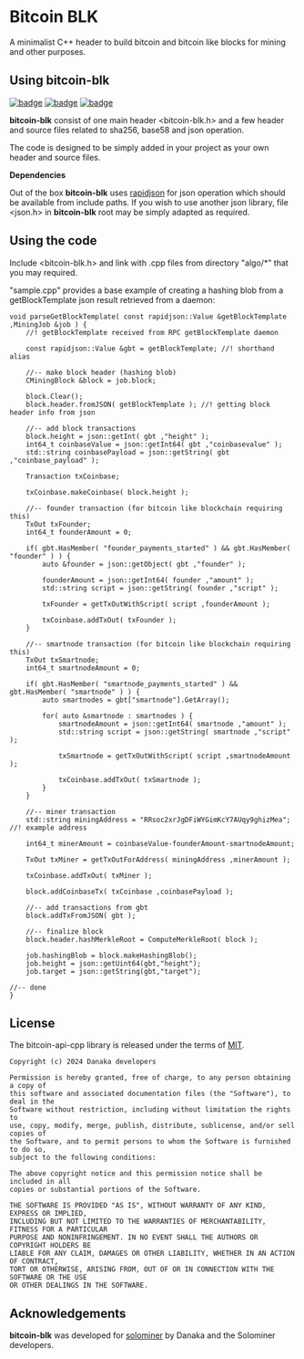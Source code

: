 Bitcoin BLK
===========

A minimalist C++ header to build bitcoin and bitcoin like blocks for mining and other purposes.

Using bitcoin-blk
-----------------

[![badge](https://img.shields.io/badge/Language-C++-green)]()
[![badge](https://img.shields.io/badge/release-v1.0.0-blue)]()
[![badge](https://img.shields.io/badge/License-MIT-blue)](https://github.com/Danaka-dev/bitcoin-rpc/blob/master/LICENSE.md)

**bitcoin-blk** consist of one main header <bitcoin-blk.h> and a few header and source files related to sha256, base58 and json operation.

The code is designed to be simply added in your project as your own header and source files.

**Dependencies**

Out of the box **bitcoin-blk** uses [rapidjson](https://github.com/Tencent/rapidjson) for json operation which should
be available from include paths. If you wish to use another json library, file <json.h> in **bitcoin-blk** root may
be simply adapted as required.

Using the code
--------------
Include <bitcoin-blk.h> and link with .cpp files from directory "algo/*" that you may required.

"sample.cpp" provides a base example of creating a hashing blob from a getBlockTemplate json result retrieved from a daemon:  

```
void parseGetBlockTemplate( const rapidjson::Value &getBlockTemplate ,MiningJob &job ) {
    //! getBlockTemplate received from RPC getBlockTemplate daemon

    const rapidjson::Value &gbt = getBlockTemplate; //! shorthand alias

    //-- make block header (hashing blob)
    CMiningBlock &block = job.block;

    block.Clear();
    block.header.fromJSON( getBlockTemplate ); //! getting block header info from json

    //-- add block transactions
    block.height = json::getInt( gbt ,"height" );
    int64_t coinbaseValue = json::getInt64( gbt ,"coinbasevalue" );
    std::string coinbasePayload = json::getString( gbt ,"coinbase_payload" );

    Transaction txCoinbase;

    txCoinbase.makeCoinbase( block.height );

    //-- founder transaction (for bitcoin like blockchain requiring this)
    TxOut txFounder;
    int64_t founderAmount = 0;

    if( gbt.HasMember( "founder_payments_started" ) && gbt.HasMember( "founder" ) ) {
        auto &founder = json::getObject( gbt ,"founder" );

        founderAmount = json::getInt64( founder ,"amount" );
        std::string script = json::getString( founder ,"script" );

        txFounder = getTxOutWithScript( script ,founderAmount );

        txCoinbase.addTxOut( txFounder );
    }

    //-- smartnode transaction (for bitcoin like blockchain requiring this)
    TxOut txSmartnode;
    int64_t smartnodeAmount = 0;

    if( gbt.HasMember( "smartnode_payments_started" ) && gbt.HasMember( "smartnode" ) ) {
        auto smartnodes = gbt["smartnode"].GetArray();

        for( auto &smartnode : smartnodes ) {
            smartnodeAmount = json::getInt64( smartnode ,"amount" );
            std::string script = json::getString( smartnode ,"script" );

            txSmartnode = getTxOutWithScript( script ,smartnodeAmount );

            txCoinbase.addTxOut( txSmartnode );
        }
    }

    //-- miner transaction
    std::string miningAddress = "RRsoc2xrJgDFiWYGimKcY7AUqy9ghizMea"; //! example address

    int64_t minerAmount = coinbaseValue-founderAmount-smartnodeAmount;

    TxOut txMiner = getTxOutForAddress( miningAddress ,minerAmount );

    txCoinbase.addTxOut( txMiner );

    block.addCoinbaseTx( txCoinbase ,coinbasePayload );

    //-- add transactions from gbt
    block.addTxFromJSON( gbt );

    //-- finalize block
    block.header.hashMerkleRoot = ComputeMerkleRoot( block );

    job.hashingBlob = block.makeHashingBlob();
    job.height = json::getUint64(gbt,"height");
    job.target = json::getString(gbt,"target");

//-- done
}
```

License
-------

The bitcoin-api-cpp library is released under the terms of [MIT](http://en.wikipedia.org/wiki/MIT_License).

```
Copyright (c) 2024 Danaka developers

Permission is hereby granted, free of charge, to any person obtaining a copy of 
this software and associated documentation files (the "Software"), to deal in the 
Software without restriction, including without limitation the rights to 
use, copy, modify, merge, publish, distribute, sublicense, and/or sell copies of 
the Software, and to permit persons to whom the Software is furnished to do so, 
subject to the following conditions:

The above copyright notice and this permission notice shall be included in all 
copies or substantial portions of the Software.

THE SOFTWARE IS PROVIDED "AS IS", WITHOUT WARRANTY OF ANY KIND, EXPRESS OR IMPLIED, 
INCLUDING BUT NOT LIMITED TO THE WARRANTIES OF MERCHANTABILITY, FITNESS FOR A PARTICULAR 
PURPOSE AND NONINFRINGEMENT. IN NO EVENT SHALL THE AUTHORS OR COPYRIGHT HOLDERS BE 
LIABLE FOR ANY CLAIM, DAMAGES OR OTHER LIABILITY, WHETHER IN AN ACTION OF CONTRACT, 
TORT OR OTHERWISE, ARISING FROM, OUT OF OR IN CONNECTION WITH THE SOFTWARE OR THE USE 
OR OTHER DEALINGS IN THE SOFTWARE.
```

Acknowledgements
----------------
**bitcoin-blk** was developed for [solominer](https://github.com/Danaka-dev/solominer2) by Danaka and the Solominer developers.    